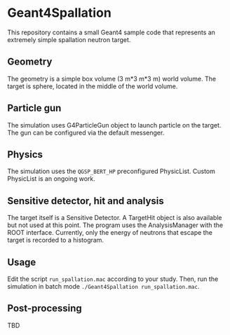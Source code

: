 # Geant4Spallation

This repository contains a small Geant4 sample code that represents an extremely simple spallation neutron target.
## Geometry

The geometry is a simple box volume (3 m\*3 m\*3 m) world volume. The target is sphere, located in the middle of the world volume.

## Particle gun

The simulation uses G4ParticleGun object to launch particle on the target. The gun can be configured via the default messenger.

## Physics

The simulation uses the `QGSP_BERT_HP` preconfigured PhysicList. Custom PhysicList is an ongoing work.

## Sensitive detector, hit and analysis

The target itself is a Sensitive Detector. A TargetHit object is also available but not used at this point. The program uses the AnalysisManager with the ROOT interface. Currently, only the energy of neutrons that escape the target is recorded to a histogram.

## Usage 

Edit the script `run_spallation.mac` according to your study.
Then, run the simulation in batch mode `./Geant4Spallation run_spallation.mac`.

## Post-processing

TBD